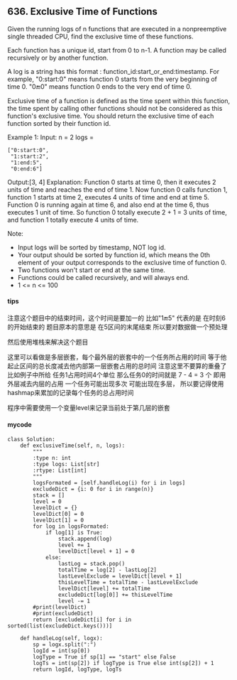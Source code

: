 ## 636. Exclusive Time of Functions
Given the running logs of n functions that are executed in a nonpreemptive single threaded CPU, find the exclusive time of these functions.

Each function has a unique id, start from 0 to n-1. A function may be called recursively or by another function.

A log is a string has this format : function_id:start_or_end:timestamp. For example, "0:start:0" means function 0 starts from the very beginning of time 0. "0:end:0" means function 0 ends to the very end of time 0.

Exclusive time of a function is defined as the time spent within this function, the time spent by calling other functions should not be considered as this function's exclusive time. You should return the exclusive time of each function sorted by their function id.

Example 1:
Input:
n = 2
logs = 

```
["0:start:0",
 "1:start:2",
 "1:end:5",
 "0:end:6"]
```

Output:[3, 4]
Explanation:
Function 0 starts at time 0, then it executes 2 units of time and reaches the end of time 1. 
Now function 0 calls function 1, function 1 starts at time 2, executes 4 units of time and end at time 5.
Function 0 is running again at time 6, and also end at the time 6, thus executes 1 unit of time. 
So function 0 totally execute 2 + 1 = 3 units of time, and function 1 totally execute 4 units of time.  


Note:
- Input logs will be sorted by timestamp, NOT log id.
- Your output should be sorted by function id, which means the 0th element of your output corresponds to the exclusive time of function 0.
- Two functions won't start or end at the same time.
- Functions could be called recursively, and will always end.
- 1 <= n <= 100


#### tips
注意这个题目中的结束时间，这个时间是要加一的 比如"1:end:5" 代表的是 在时刻6的开始结束的 题目原本的意思是 在5区间的末尾结束 所以要对数据做一个预处理

然后使用堆栈来解决这个题目

这里可以看做是多层嵌套，每个最外层的嵌套中的一个任务所占用的时间 等于他起止区间的总长度减去他内部第一层嵌套占用的总时间 注意这里不要算的重叠了 比如例子中所给 任务1占用时间4个单位 那么任务0的时间就是 7 - 4 = 3 个 即用外层减去内层的占用
一个任务可能出现多次 可能出现在多层， 所以要记得使用hashmap来累加的记录每个任务的总占用时间

程序中需要使用一个变量level来记录当前处于第几层的嵌套

#### mycode

```
class Solution:
    def exclusiveTime(self, n, logs):
        """
        :type n: int
        :type logs: List[str]
        :rtype: List[int]
        """
        logsFormated = [self.handleLog(i) for i in logs]
        excludeDict = {i: 0 for i in range(n)}
        stack = []
        level = 0
        levelDict = {}
        levelDict[0] = 0
        levelDict[1] = 0
        for log in logsFormated:
            if log[1] is True:
                stack.append(log)
                level += 1
                levelDict[level + 1] = 0
            else:
                lastLog = stack.pop()
                totalTime = log[2] - lastLog[2]
                lastLevelExclude = levelDict[level + 1]
                thisLevelTime = totalTime - lastLevelExclude
                levelDict[level] += totalTime
                excludeDict[log[0]] += thisLevelTime
                level -= 1
        #print(levelDict)
        #print(excludeDict)
        return [excludeDict[i] for i in sorted(list(excludeDict.keys()))]

    def handleLog(self, logx):
        sp = logx.split(":")
        logId = int(sp[0])
        logType = True if sp[1] == "start" else False
        logTs = int(sp[2]) if logType is True else int(sp[2]) + 1
        return logId, logType, logTs
```
